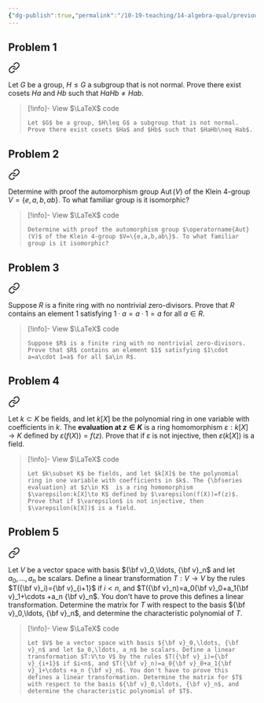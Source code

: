 ```yaml
---
{"dg-publish":true,"permalink":"/10-19-teaching/14-algebra-qual/previous-exams/2024-01/","updated":"2025-03-15T15:34:53-07:00"}
---
```


## Problem 1


<div class="transclusion internal-embed is-loaded"><a class="markdown-embed-link" href="/10-19-teaching/14-algebra-qual/problem-bank/group-theory/normality-and-the-operation-cosets/" aria-label="Open link"><svg xmlns="http://www.w3.org/2000/svg" width="24" height="24" viewBox="0 0 24 24" fill="none" stroke="currentColor" stroke-width="2" stroke-linecap="round" stroke-linejoin="round" class="svg-icon lucide-link"><path d="M10 13a5 5 0 0 0 7.54.54l3-3a5 5 0 0 0-7.07-7.07l-1.72 1.71"></path><path d="M14 11a5 5 0 0 0-7.54-.54l-3 3a5 5 0 0 0 7.07 7.07l1.71-1.71"></path></svg></a><div class="markdown-embed">




Let $G$ be a group, $H\leq G$ a subgroup that is not normal. Prove there exist cosets $Ha$ and $Hb$ such that $HaHb\neq Hab$.

> [!info]- View $\LaTeX$ code
> ```
> Let $G$ be a group, $H\leq G$ a subgroup that is not normal. Prove there exist cosets $Ha$ and $Hb$ such that $HaHb\neq Hab$.
> ```

</div></div>

## Problem 2


<div class="transclusion internal-embed is-loaded"><a class="markdown-embed-link" href="/10-19-teaching/14-algebra-qual/problem-bank/group-theory/computing-an-automorphism-group/" aria-label="Open link"><svg xmlns="http://www.w3.org/2000/svg" width="24" height="24" viewBox="0 0 24 24" fill="none" stroke="currentColor" stroke-width="2" stroke-linecap="round" stroke-linejoin="round" class="svg-icon lucide-link"><path d="M10 13a5 5 0 0 0 7.54.54l3-3a5 5 0 0 0-7.07-7.07l-1.72 1.71"></path><path d="M14 11a5 5 0 0 0-7.54-.54l-3 3a5 5 0 0 0 7.07 7.07l1.71-1.71"></path></svg></a><div class="markdown-embed">




Determine with proof the automorphism group $\operatorname{Aut}(V)$ of the Klein 4-group $V=\{e,a,b,ab\}$. To what familiar group is it isomorphic?

> [!info]- View $\LaTeX$ code
> ```
> Determine with proof the automorphism group $\operatorname{Aut}(V)$ of the Klein 4-group $V=\{e,a,b,ab\}$. To what familiar group is it isomorphic?
> ```

</div></div>

## Problem 3


<div class="transclusion internal-embed is-loaded"><a class="markdown-embed-link" href="/10-19-teaching/14-algebra-qual/problem-bank/ring-theory/existence-of-an-identity-element/" aria-label="Open link"><svg xmlns="http://www.w3.org/2000/svg" width="24" height="24" viewBox="0 0 24 24" fill="none" stroke="currentColor" stroke-width="2" stroke-linecap="round" stroke-linejoin="round" class="svg-icon lucide-link"><path d="M10 13a5 5 0 0 0 7.54.54l3-3a5 5 0 0 0-7.07-7.07l-1.72 1.71"></path><path d="M14 11a5 5 0 0 0-7.54-.54l-3 3a5 5 0 0 0 7.07 7.07l1.71-1.71"></path></svg></a><div class="markdown-embed">




Suppose $R$ is a finite ring with no nontrivial zero-divisors. Prove that $R$ contains an element $1$ satisfying $1\cdot a=a\cdot 1=a$ for all $a\in R$.

> [!info]- View $\LaTeX$ code
> ```
> Suppose $R$ is a finite ring with no nontrivial zero-divisors. Prove that $R$ contains an element $1$ satisfying $1\cdot a=a\cdot 1=a$ for all $a\in R$.
> ```

</div></div>

## Problem 4


<div class="transclusion internal-embed is-loaded"><a class="markdown-embed-link" href="/10-19-teaching/14-algebra-qual/problem-bank/ring-theory/image-of-an-evaluation-morphism/" aria-label="Open link"><svg xmlns="http://www.w3.org/2000/svg" width="24" height="24" viewBox="0 0 24 24" fill="none" stroke="currentColor" stroke-width="2" stroke-linecap="round" stroke-linejoin="round" class="svg-icon lucide-link"><path d="M10 13a5 5 0 0 0 7.54.54l3-3a5 5 0 0 0-7.07-7.07l-1.72 1.71"></path><path d="M14 11a5 5 0 0 0-7.54-.54l-3 3a5 5 0 0 0 7.07 7.07l1.71-1.71"></path></svg></a><div class="markdown-embed">




Let $k\subset K$ be fields, and let $k[X]$ be the polynomial ring in one variable with coefficients in $k$. The **evaluation at $z\in K$**  is a ring homomorphism $\varepsilon:k[X]\to K$ defined by $\varepsilon(f(X))=f(z)$. Prove that if $\varepsilon$ is not injective, then $\varepsilon(k[X])$ is a field.

> [!info]- View $\LaTeX$ code
> ```
> Let $k\subset K$ be fields, and let $k[X]$ be the polynomial ring in one variable with coefficients in $k$. The {\bfseries evaluation} at $z\in K$  is a ring homomorphism $\varepsilon:k[X]\to K$ defined by $\varepsilon(f(X))=f(z)$. Prove that if $\varepsilon$ is not injective, then $\varepsilon(k[X])$ is a field.
> ```

</div></div>

## Problem 5


<div class="transclusion internal-embed is-loaded"><a class="markdown-embed-link" href="/10-19-teaching/14-algebra-qual/problem-bank/linear-algebra/matrix-representing-a-linear-transformation/" aria-label="Open link"><svg xmlns="http://www.w3.org/2000/svg" width="24" height="24" viewBox="0 0 24 24" fill="none" stroke="currentColor" stroke-width="2" stroke-linecap="round" stroke-linejoin="round" class="svg-icon lucide-link"><path d="M10 13a5 5 0 0 0 7.54.54l3-3a5 5 0 0 0-7.07-7.07l-1.72 1.71"></path><path d="M14 11a5 5 0 0 0-7.54-.54l-3 3a5 5 0 0 0 7.07 7.07l1.71-1.71"></path></svg></a><div class="markdown-embed">




Let $V$ be a vector space with basis ${\bf v}_0,\ldots, {\bf v}_n$ and let $a_0,\ldots, a_n$ be scalars. Define a linear transformation $T:V\to V$ by the rules $T({\bf v}_i)={\bf v}_{i+1}$ if $i<n$, and $T({\bf v}_n)=a_0{\bf v}_0+a_1{\bf v}_1+\cdots +a_n {\bf v}_n$. You don't have to prove this defines a linear transformation. Determine the matrix for $T$ with respect to the basis ${\bf v}_0,\ldots, {\bf v}_n$, and determine the characteristic polynomial of $T$.

> [!info]- View $\LaTeX$ code
> ```
> Let $V$ be a vector space with basis ${\bf v}_0,\ldots, {\bf v}_n$ and let $a_0,\ldots, a_n$ be scalars. Define a linear transformation $T:V\to V$ by the rules $T({\bf v}_i)={\bf v}_{i+1}$ if $i<n$, and $T({\bf v}_n)=a_0{\bf v}_0+a_1{\bf v}_1+\cdots +a_n {\bf v}_n$. You don't have to prove this defines a linear transformation. Determine the matrix for $T$ with respect to the basis ${\bf v}_0,\ldots, {\bf v}_n$, and determine the characteristic polynomial of $T$.
> ```

</div></div>
